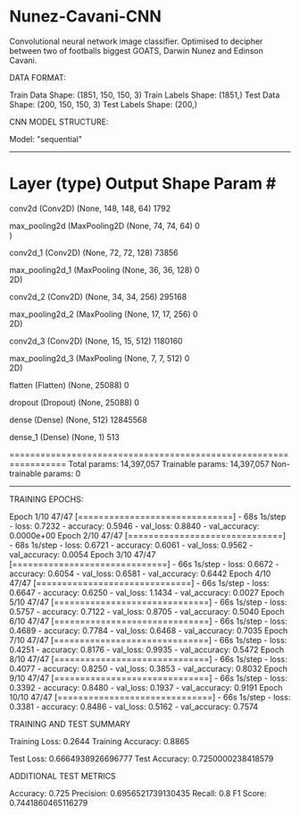 # Nunez-Cavani-CNN
Convolutional neural network image classifier. Optimised to decipher between two of footballs biggest GOATS, Darwin Nunez and Edinson Cavani.

DATA FORMAT:

Train Data Shape: (1851, 150, 150, 3)
Train Labels Shape: (1851,)
Test Data Shape: (200, 150, 150, 3)
Test Labels Shape: (200,)

CNN MODEL STRUCTURE: 

Model: "sequential"
_________________________________________________________________
 Layer (type)                Output Shape              Param #   
=================================================================
 conv2d (Conv2D)             (None, 148, 148, 64)      1792      
                                                                 
 max_pooling2d (MaxPooling2D  (None, 74, 74, 64)       0         
 )                                                               
                                                                 
 conv2d_1 (Conv2D)           (None, 72, 72, 128)       73856     
                                                                 
 max_pooling2d_1 (MaxPooling  (None, 36, 36, 128)      0         
 2D)                                                             
                                                                 
 conv2d_2 (Conv2D)           (None, 34, 34, 256)       295168    
                                                                 
 max_pooling2d_2 (MaxPooling  (None, 17, 17, 256)      0         
 2D)                                                             
                                                                 
 conv2d_3 (Conv2D)           (None, 15, 15, 512)       1180160   
                                                                 
 max_pooling2d_3 (MaxPooling  (None, 7, 7, 512)        0         
 2D)                                                             
                                                                 
 flatten (Flatten)           (None, 25088)             0         
                                                                 
 dropout (Dropout)           (None, 25088)             0         
                                                                 
 dense (Dense)               (None, 512)               12845568  
                                                                 
 dense_1 (Dense)             (None, 1)                 513       
                                                                 
=================================================================
Total params: 14,397,057
Trainable params: 14,397,057
Non-trainable params: 0
_________________________________________________________________

TRAINING EPOCHS:

Epoch 1/10
47/47 [==============================] - 68s 1s/step - loss: 0.7232 - accuracy: 0.5946 - val_loss: 0.8840 - val_accuracy: 0.0000e+00
Epoch 2/10
47/47 [==============================] - 68s 1s/step - loss: 0.6721 - accuracy: 0.6061 - val_loss: 0.9562 - val_accuracy: 0.0054
Epoch 3/10
47/47 [==============================] - 66s 1s/step - loss: 0.6672 - accuracy: 0.6054 - val_loss: 0.6581 - val_accuracy: 0.6442
Epoch 4/10
47/47 [==============================] - 66s 1s/step - loss: 0.6647 - accuracy: 0.6250 - val_loss: 1.1434 - val_accuracy: 0.0027
Epoch 5/10
47/47 [==============================] - 66s 1s/step - loss: 0.5757 - accuracy: 0.7122 - val_loss: 0.8705 - val_accuracy: 0.5040
Epoch 6/10
47/47 [==============================] - 66s 1s/step - loss: 0.4689 - accuracy: 0.7784 - val_loss: 0.6468 - val_accuracy: 0.7035
Epoch 7/10
47/47 [==============================] - 66s 1s/step - loss: 0.4251 - accuracy: 0.8176 - val_loss: 0.9935 - val_accuracy: 0.5472
Epoch 8/10
47/47 [==============================] - 66s 1s/step - loss: 0.4077 - accuracy: 0.8250 - val_loss: 0.3853 - val_accuracy: 0.8032
Epoch 9/10
47/47 [==============================] - 66s 1s/step - loss: 0.3392 - accuracy: 0.8480 - val_loss: 0.1937 - val_accuracy: 0.9191
Epoch 10/10
47/47 [==============================] - 66s 1s/step - loss: 0.3381 - accuracy: 0.8486 - val_loss: 0.5162 - val_accuracy: 0.7574

TRAINING AND TEST SUMMARY

Training Loss: 0.2644
Training Accuracy: 0.8865

Test Loss: 0.6664938926696777
Test Accuracy: 0.7250000238418579

ADDITIONAL TEST METRICS

Accuracy: 0.725
Precision: 0.6956521739130435
Recall: 0.8
F1 Score: 0.7441860465116279
